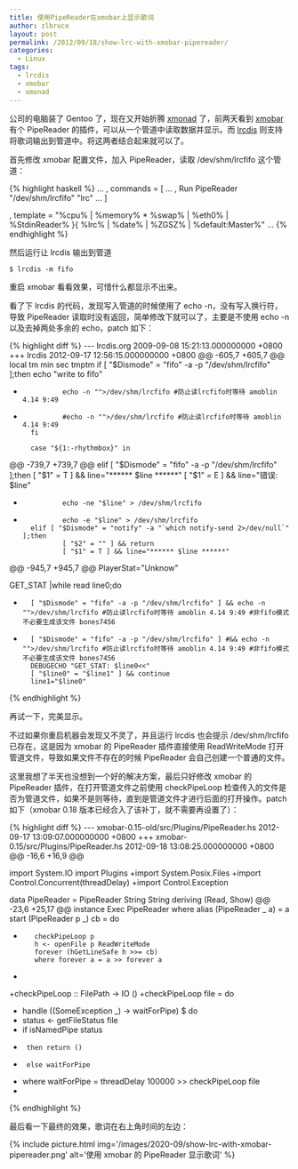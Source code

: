 ```yaml
---
title: 使用PipeReader在xmobar上显示歌词
author: zlbruce
layout: post
permalink: /2012/09/18/show-lrc-with-xmobar-pipereader/
categories:
  - Linux
tags:
  - lrcdis
  - xmobar
  - xmonad
---
```

公司的电脑装了 Gentoo 了，现在又开始折腾 [xmonad][1] 了，前两天看到 [xmobar][2] 有个 PipeReader 的插件，可以从一个管道中读取数据并显示。而 [lrcdis][3] 则支持将歌词输出到管道中。将这两者结合起来就可以了。

首先修改 xmobar 配置文件，加入 PipeReader，读取 /dev/shm/lrcfifo 这个管道：

{% highlight haskell %}
...
, commands = [
    ...
    , Run PipeReader "/dev/shm/lrcfifo" "lrc"
    ...
             ]

, template = "%cpu% | %memory% * %swap% | %eth0% | %StdinReader% }{ %lrc% | %date% | %ZGSZ% | %default:Master%"
...
{% endhighlight %}

然后运行让 lrcdis 输出到管道

    $ lrcdis -m fifo

重启 xmobar 看看效果，可惜什么都显示不出来。

看了下 lrcdis 的代码，发现写入管道的时候使用了 echo -n，没有写入换行符，导致 PipeReader 读取时没有返回，简单修改下就可以了，主要是不使用 echo -n 以及去掉两处多余的 echo，patch 如下：

{% highlight diff %}
--- lrcdis.org        2009-09-08 15:21:13.000000000 +0800
+++ lrcdis       2012-09-17 12:56:15.000000000 +0800
@@ -605,7 +605,7 @@
        local tm min sec tmptm
        if [ "$Dismode" = "fifo" -a -p "/dev/shm/lrcfifo" ];then
                echo "write to fifo"
-               echo -n "">/dev/shm/lrcfifo #防止读lrcfifo时等待 amoblin 4.14 9:49
+               #echo -n "">/dev/shm/lrcfifo #防止读lrcfifo时等待 amoblin 4.14 9:49
        fi
 
        case "${1:-rhythmbox}" in
@@ -739,7 +739,7 @@
        elif [ "$Dismode" = "fifo" -a -p "/dev/shm/lrcfifo" ];then
                [ "$1" = T ] && line="****** $line ******"
                [ "$1" = E ] && line="错误: $line"
-               echo -ne "$line" > /dev/shm/lrcfifo
+               echo -e "$line" > /dev/shm/lrcfifo
        elif [ "$Dismode" = "notify" -a "`which notify-send 2>/dev/null`" ];then
                [ "$2" = "" ] && return
                [ "$1" = T ] && line="****** $line ******"
@@ -945,7 +945,7 @@
 PlayerStat="Unknow"
 
 GET_STAT |while read line0;do
-       [ "$Dismode" = "fifo" -a -p "/dev/shm/lrcfifo" ] && echo -n "">/dev/shm/lrcfifo #防止读lrcfifo时等待 amoblin 4.14 9:49 #非fifo模式不必要生成该文件 bones7456
+       [ "$Dismode" = "fifo" -a -p "/dev/shm/lrcfifo" ] #&& echo -n "">/dev/shm/lrcfifo #防止读lrcfifo时等待 amoblin 4.14 9:49 #非fifo模式不必要生成该文件 bones7456
        DEBUGECHO "GET_STAT: $line0<<"
        [ "$line0" = "$line1" ] && continue
        line1="$line0"
{% endhighlight %}

再试一下，完美显示。

不过如果你重启机器会发现又不灵了，并且运行 lrcdis 也会提示 /dev/shm/lrcfifo 已存在，这是因为 xmobar 的 PipeReader 插件直接使用 ReadWriteMode 打开管道文件，导致如果文件不存在的时候 PipeReader 会自己创建一个普通的文件。

这里我想了半天也没想到一个好的解决方案，最后只好修改 xmobar 的 PipeReader 插件，在打开管道文件之前使用 checkPipeLoop 检查传入的文件是否为管道文件，如果不是则等待，直到是管道文件才进行后面的打开操作。patch 如下（xmobar 0.18 版本已经合入了该补丁，就不需要再设置了）：

{% highlight diff %}
--- xmobar-0.15-old/src/Plugins/PipeReader.hs   2012-09-17 13:09:07.000000000 +0800
+++ xmobar-0.15/src/Plugins/PipeReader.hs       2012-09-18 13:08:25.000000000 +0800
@@ -16,6 +16,9 @@
 
 import System.IO
 import Plugins
+import System.Posix.Files
+import Control.Concurrent(threadDelay)
+import Control.Exception
 
 data PipeReader = PipeReader String String
     deriving (Read, Show)
@@ -23,6 +25,17 @@
 instance Exec PipeReader where
     alias (PipeReader _ a)    = a
     start (PipeReader p _) cb = do
+        checkPipeLoop p
         h <- openFile p ReadWriteMode
         forever (hGetLineSafe h >>= cb)
         where forever a = a >> forever a
+                
+checkPipeLoop :: FilePath -> IO ()
+checkPipeLoop file = do
+    handle (\(SomeException _) -> waitForPipe) $ do
+    status <- getFileStatus file
+    if isNamedPipe status
+      then return ()
+      else waitForPipe
+    where waitForPipe = threadDelay 100000 >> checkPipeLoop file
+
{% endhighlight %}

最后看一下最终的效果，歌词在右上角时间的左边： 

{% include picture.html img='/images/2020-09/show-lrc-with-xmobar-pipereader.png' alt='使用 xmobar 的 PipeReader 显示歌词' %}


 [1]: http://xmonad.org/ "xmonad"
 [2]: http://projects.haskell.org/xmobar/ "xmobar"
 [3]: http://code.google.com/p/lrcdis/ "lrcdis"
